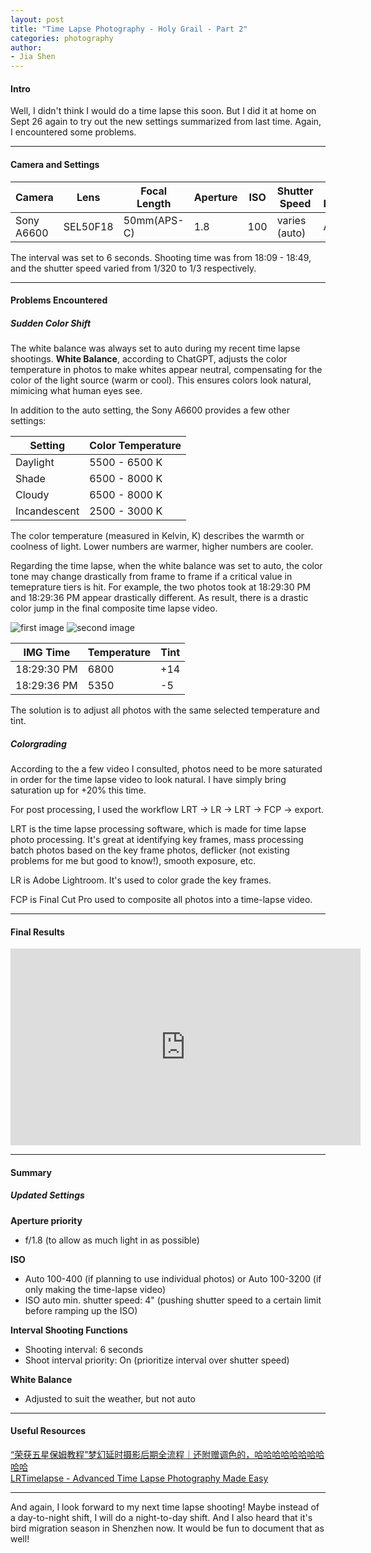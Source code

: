 ```yaml
---
layout: post  
title: "Time Lapse Photography - Holy Grail - Part 2"  
categories: photography  
author:  
- Jia Shen  
---
```


#### **Intro**

Well, I didn't think I would do a time lapse this soon. But I did it at home on Sept 26 again to try out the new settings summarized from last time. Again, I encountered some problems.

---

#### **Camera and Settings**

Camera           | Lens                  | Focal Length     | Aperture         | ISO              | Shutter Speed     | White Balance
---------------- | --------------------- | ---------------- | ---------------- | ---------------- | ------------------| --------------
Sony A6600       | SEL50F18              | 50mm(APS-C)      | 1.8              | 100              | varies (auto)     | Auto

The interval was set to 6 seconds.
Shooting time was from 18:09 - 18:49, and the shutter speed varied from 1/320 to 1/3 respectively.

---

#### **Problems Encountered**

##### Sudden Color Shift
The white balance was always set to auto during my recent time lapse shootings. **White Balance**, according to ChatGPT, adjusts the color temperature in photos to make whites appear neutral, compensating for the color of the light source (warm or cool). This ensures colors look natural, mimicing what human eyes see.

In addition to the auto setting, the Sony A6600 provides a few other settings:

Setting         | Color Temperature
----------------| ------------------
Daylight        | 5500 - 6500 K
Shade           | 6500 - 8000 K
Cloudy          | 6500 - 8000 K
Incandescent    | 2500 - 3000 K

The color temperature (measured in Kelvin, K) describes the warmth or coolness of light. Lower numbers are warmer, higher numbers are cooler.

Regarding the time lapse, when the white balance was set to auto, the color tone may change drastically from frame to frame if a critical value in temeprature tiers is hit. For example, the two photos took at 18:29:30 PM and 18:29:36 PM appear drastically different. As result, there is a drastic color jump in the final composite time lapse video.

![first image](/assets/DSC03427.jpg)
![second image](/assets/DSC03428.jpg)

IMG Time       | Temperature     | Tint
---------------| ----------------| ------
18:29:30 PM    | 6800            | +14
18:29:36 PM    | 5350            | -5

The solution is to adjust all photos with the same selected temperature and tint.

##### Colorgrading
According to the a few video I consulted, photos need to be more saturated in order for the time lapse video to look natural. I have simply bring saturation up for +20% this time.

For post processing, I used the workflow LRT -> LR -> LRT -> FCP -> export.

LRT is the time lapse processing software, which is made for time lapse photo processing. It's great at identifying key frames, mass processing batch photos based on the key frame photos, deflicker (not existing problems for me but good to know!), smooth exposure, etc.

LR is Adobe Lightroom. It's used to color grade the key frames.

FCP is Final Cut Pro used to composite all photos into a time-lapse video.


---

#### **Final Results**

<iframe width="560" height="315" src="https://www.youtube.com/embed/WrsFUDQFKyA?si=Fwy6Ss4Z0fSQne63" title="YouTube video player" frameborder="0" allow="accelerometer; autoplay; clipboard-write; encrypted-media; gyroscope; picture-in-picture; web-share" referrerpolicy="strict-origin-when-cross-origin" allowfullscreen></iframe>

---

#### **Summary**

##### Updated Settings

**Aperture priority**

- f/1.8 (to allow as much light in as possible)

**ISO**

- Auto 100-400 (if planning to use individual photos) or Auto 100-3200 (if only making the time-lapse video)
- ISO auto min. shutter speed: 4" (pushing shutter speed to a certain limit before ramping up the ISO)

**Interval Shooting Functions**

- Shooting interval: 6 seconds
- Shoot interval priority: On (prioritize interval over shutter speed)

**White Balance**
- Adjusted to suit the weather, but not auto

---

#### **Useful Resources**

[“荣获五星保姆教程”梦幻延时摄影后期全流程｜还附赠调色的，哈哈哈哈哈哈哈哈哈哈](https://www.bilibili.com/video/BV1SY4y1x7DA/?share_source=copy_web&vd_source=33d738271be75c7c8a4e2a998c000291)  
[LRTimelapse - Advanced Time Lapse Photography Made Easy](https://lrtimelapse.com/)

---

And again, I look forward to my next time lapse shooting! Maybe instead of a day-to-night shift, I will do a night-to-day shift. And I also heard that it's bird migration season in Shenzhen now. It would be fun to document that as well!
